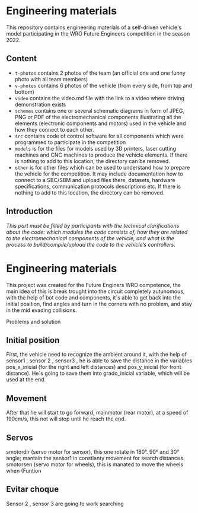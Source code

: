 Engineering materials
====

This repository contains engineering materials of a self-driven vehicle's model participating in the WRO Future Engineers competition in the season 2022.

## Content

* `t-photos` contains 2 photos of the team (an official one and one funny photo with all team members)
* `v-photos` contains 6 photos of the vehicle (from every side, from top and bottom)
* `video` contains the video.md file with the link to a video where driving demonstration exists
* `schemes` contains one or several schematic diagrams in form of JPEG, PNG or PDF of the electromechanical components illustrating all the elements (electronic components and motors) used in the vehicle and how they connect to each other.
* `src` contains code of control software for all components which were programmed to participate in the competition
* `models` is for the files for models used by 3D printers, laser cutting machines and CNC machines to produce the vehicle elements. If there is nothing to add to this location, the directory can be removed.
* `other` is for other files which can be used to understand how to prepare the vehicle for the competition. It may include documentation how to connect to a SBC/SBM and upload files there, datasets, hardware specifications, communication protocols descriptions etc. If there is nothing to add to this location, the directory can be removed.

## Introduction

_This part must be filled by participants with the technical clarifications about the code: which modules the code consists of, how they are related to the electromechanical components of the vehicle, and what is the process to build/compile/upload the code to the vehicle’s controllers._

Engineering materials
====

This project was created for the Future Enginers WRO competence, the main idea  of this is break trought into the circuit completely autunomous, with the help of bot code and components, it´s able to get back into the initial position, find angles and turn in the corners with no problem, and stay in the mid evading collisions.

Problems and solution

## Initial position
First, the vehicle need to recognize the ambient around it, with the help of sensor1 , sensor 2 , sensor3 , he is able to save the distance in the variables pos_x_inicial (for the right and left distances) and pos_y_inicial (for front distance). He´s going to save them into grado_inicial variable, which will be used at the end.

## Movement
After that he will start to go forward, mainmotor (rear motor), at a speed of 190cm/s, this not will stop until he reach the end.

## Servos
smotordir (servo motor for sensor), this one rotate in 180°. 90° and 30° angle; mantain the sensor1 in constlanty movement for search distances.
smotorsen (servo motor for wheels), this is manated to move the wheels when (Funtion 

## Evitar choque
Sensor 2 , sensor 3 are going to work searching 
